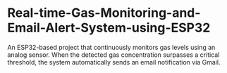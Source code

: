 # Real-time-Gas-Monitoring-and-Email-Alert-System-using-ESP32
An ESP32-based project that continuously monitors gas levels using an analog sensor. When the detected gas concentration surpasses a critical threshold, the system automatically sends an email notification via Gmail.
